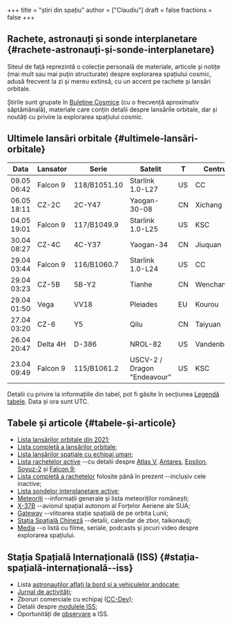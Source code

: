 +++
title = "știri din spațiu"
author = ["Claudiu"]
draft = false
fractions = false
+++

## Rachete, astronauți și sonde interplanetare {#rachete-astronauți-și-sonde-interplanetare}

Siteul de față reprezintă o colecție personală de materiale, articole și notițe (mai mult sau mai puțin structurate) despre explorarea spațiului cosmic, adusă frecvent la zi și mereu extinsă, cu un accent pe rachete și lansări orbitale.

Știrile sunt grupate în [Buletine Cosmice](/bul) (cu o frecvență aproximativ săptămânală), materiale care conțin detalii despre lansările orbitale, dar și noutăți cu privire la explorarea spațiului cosmic.


## Ultimele lansări orbitale {#ultimele-lansări-orbitale}

| Data        | Lansator | Serie        | Satelit                     | T  | Centru     | Rampă | R. | Bul             |
|-------------|----------|--------------|-----------------------------|----|------------|-------|----|-----------------|
| 09.05 06:42 | Falcon 9 | 118/B1051.10 | Starlink 1.0-L27            | US | CC         | LC40  | S  | [115](/bul/115) |
| 06.05 18:11 | CZ-2C    | 2C-Y47       | Yaogan-30-08                | CN | Xichang    | LC3   | S  | [114](/bul/114) |
| 04.05 19:01 | Falcon 9 | 117/B1049.9  | Starlink 1.0-L25            | US | KSC        | LC39A | S  | [114](/bul/114) |
| 30.04 08:27 | CZ-4C    | 4C-Y37       | Yaogan-34                   | CN | Jiuquan    | SLS-2 | S  | [114](/bul/114) |
| 29.04 03:44 | Falcon 9 | 116/B1060.7  | Starlink 1.0-L24            | US | CC         | LC40  | S  | [113](/bul/113) |
| 29.04 03:23 | CZ-5B    | 5B-Y2        | Tianhe                      | CN | Wenchang   | LC1   | S  | [113](/bul/113) |
| 29.04 01:50 | Vega     | VV18         | Pleiades                    | EU | Kourou     | ELV   | S  | [113](/bul/113) |
| 27.04 03:20 | CZ-6     | Y5           | Qilu                        | CN | Taiyuan    | LC16  | S  | [113](/bul/113) |
| 26.04 20:47 | Delta 4H | D-386        | NROL-82                     | US | Vandenberg | SLC6  | S  | [113](/bul/113) |
| 23.04 09:49 | Falcon 9 | 115/B1061.2  | USCV-2 / Dragon "Endeavour" | US | KSC        | LC39A | S  | [113](/bul/113) |

Detalii cu privire la informațiile din tabel, pot fi găsite în secțiunea [Legendă tabele](/t/legenda_tabele). Data și ora sunt UTC.


## Tabele și articole {#tabele-și-articole}

-   [Lista lansărilor orbitale din 2021](/t/l2021);
-   [Lista completă a lansărilor orbitale](/t/lansari);
-   [Lista lansărilor spațiale cu echipaj uman](/m/hsl);
-   [Lista rachetelor active](/r/rachete_active) --cu detalii despre [Atlas V](/r/atlasv), [Antares](/r/antares), [Epsilon](/r/epsilon), [Soyuz-2](/r/soyuz-2) și [Falcon 9](/r/falcon9);
-   [Lista completă a rachetelor](/r/rachete) folosite până în prezent --inclusiv cele inactive;
-   [Lista sondelor interplanetare active](/m/sonde);
-   [Meteoriți](/m/meteoriti) --informații generale și lista meteoriților românești;
-   [X-37B](/m/x37b) --avionul spațial autonom al Forțelor Aeriene ale SUA;
-   [Gateway](/m/gateway) --viitoarea stație spațială de pe orbita Lunii;
-   [Stația Spațială Chineză](/m/css) --detalii, calendar de zbor, taikonauți;
-   [Media](/m/media) --o listă cu filme, seriale, podcasts și jocuri video despre explorarea spațiului.


## Stația Spațială Internațională (ISS) {#stația-spațială-internațională--iss}

-   Lista [astronauților aflați la bord și a vehiculelor andocate](/iss/iss/);
-   [Jurnal de activități](/iss/jurnal);
-   Zboruri comerciale cu echipaj ([CC-Dev](/iss/ccdev));
-   Detalii despre [modulele ISS](/iss/module);
-   Oportunități de [observare](https://www.heavens-above.com/PassSummary.aspx?satid=25544&lat=46.7712&lng=23.6236&loc=Cluj-Napoca&alt=0&tz=EET) a ISS.